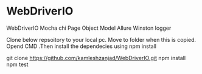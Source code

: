# WebDriverIO
WebDriverIO Mocha chi Page Object Model Allure Winston logger 

Clone below repsoitory to your local pc. Move to folder when this is copied. Opend CMD .Then install the dependecies using npm install

git clone https://github.com/kamleshzanjad/WebDriverIO.git
npm install
npm test
